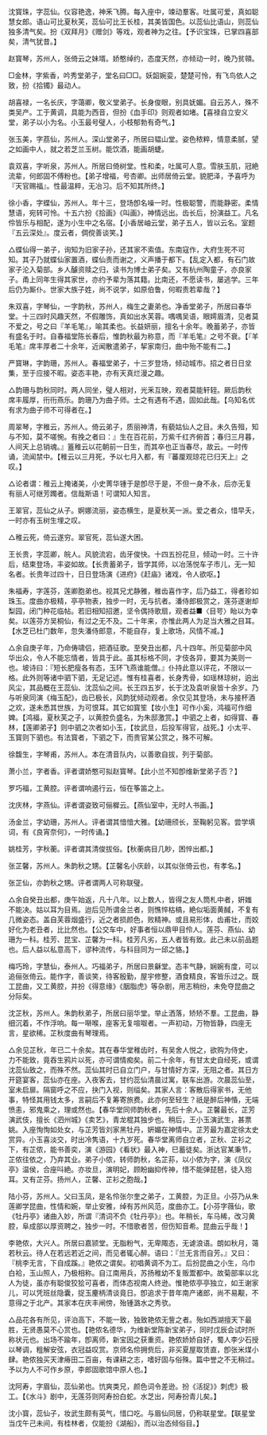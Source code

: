 <!-- { "loadSidebar": true } -->
沈寳珠，字蕊仙。仪容艳逸，神釆飞腾。每入座中，竦动羣客。吐属可爱，真如聪慧女郎。语山可比夏秋芙，蕊仙可比王长桂，其美皆国色。以蕊仙比语山，则蕊仙独多清气矣。扮《双拜月》《赠剑》等戏，观者神为之往。【予识宝珠，已掌四喜部矣，清气犹昔。】

赵寳琴，苏州人，张倚云之妹壻。娇憨绰约，态度天然，亦倾动一时，晚乃贫顇。

□金林，字紫香，吟秀堂弟子，堂名曰□□。妖韶婉娈，楚楚可怜，有飞鸟依人之致，扮《拾镯》最动人。

胡喜禄，一名长庆，字蔼卿，敬义堂弟子。长身俊眼，别具妩媚。自云苏人，殊不类吴产。工于黄调，具能为西音，但扮《血手印》则观者如堵。【喜禄自立安义堂，弟子以小为名。小玉最号璧人，小枝郁勃有奇气。】

张玉美，字茘仙，苏州人。深山堂弟子，所居曰韫山堂。姿色秾粹，情意柔腻，望之如画中人，就之若芝兰玉树。能饮酒，能画胡蜨。

袁双喜，字听泉，苏州人。所居曰倚树堂。性和柔，吐属可人意。雪肤玉肌，冠絶流辈，何郎固不傅粉也。【弟子增福，号杏卿。出师居倚云堂。貌肥泽，予喜呼为『天官赐福』。性最温粹，无冶习。后不知其所终。】

徐小香，字蝶仙，苏州人。年十三，登场卽名噪一时。性极聪警，而能静密。柔情慧语，宛转可怜。十五六扮《拾画》《叫画》，神情远出。齿长后，扮演益工。凡名伶皆乐与相配，遂为小生中之名宿。【小香居岫云堂，弟子五人，皆以云名。室题『五云深处』。度云者，倜傥善谈笑。】

△蝶仙得一弟子，询知为旧家子孙，还其家不索值。东南寇作，大府生死不可知。其子乃就蝶仙家置酒，蝶仙责而谢之，义声播于都下。【乱定入都，有石门故家子沦入菊部。乡人醵资赎之归，读书为博士弟子矣。又有杭州陶童子，亦良家子。甬上同年生得其家世，亦约予辈为落其籍。比南还，不愿读书，屡逃学。三年后仍为厮仆。世家大族子姓，尚不说学，如原伯鲁，何暇责若辈哉？】

朱双喜，字琴仙，一字韵秋，苏州人，梅生之妻弟也。净香堂弟子，所居曰春华堂。十三四时风趣天然，不假雕饰，真如出水芙蓉。喁喁吴语，眼嫮眉清，见者莫不爱之，号之曰『羊毛笔』，喻其柔也。长益妍丽，擅名十余年。晚蓄弟子，亦皆有盛名于时。自春福堂陈长春后，惟韵秋最为称意，而『羊毛笔』之号不衰。【『羊毛笔』席丰厚者二十余年，近闻散遣弟子，挈家南归，曲中殆不能有二。】

严寳琳，字韵珊，苏州人。春福堂弟子，十三岁登场，倾动城市。招之者日日坌集，至于应接不暇。姿态丰艳，亦有天真烂漫之趣。

△韵珊与韵秋同时。两人同坐，璧人相对，光釆互映，观者莫能轩轾。厥后韵秋席丰履厚，衎衎燕乐。韵珊乃为曲子师。士之有遇有不遇，固如此哉。【乌知名优有求为曲子师不可得者在。】

周翠琴，字稚云，苏州人。倚云弟子，质丽神清，有藐姑仙人之目。未久告殂，知与不知，莫不嗟惋。有挽之者曰：』生在百花前，万紫千红齐俯首；春归三月暮，人间天上总销魂。』篕稚云以花朝前一日生，而其卒也正当春尽，故云。一时传诵，流闻禁中。【稚云以三月死，予以七月入都，有『蕃厘观琼花已归天上』之叹。】

△论者谓：稚云上掩诸美，小史菁华锺于是卽尽于是，不但一身不永，后亦无复有丽人可继芳躅者。信哉斯语！可谓知人知言。

王翠官，蕊仙之从子。婀娜流丽，姿态横生，是夏秋芙一派。爱之者众，惜早夭，一时亦有玉树生埋之叹。

△稚云死，倚云遂穷。翠官死，蕊仙遂大困。

王长贵，字蕊卿，皖人。风貌流宕，齿牙俊快。十四五扮花旦，倾动一时。三十许后，结束登场，丰姿如故。【长贵蓄弟子，皆学其师，以冶荡悦车子市儿，无一知名者。长贵年过四十，日日登场演《进府》《赶庙》诸戏，令人欲呕。】

朱福寿，字莲芬，莲卿胞弟也。视其兄尤静雅，稚齿喜作字，后乃益工，得者珍如珠玉。度曲亦极精，亭亭物表，独步一时，无与抗者。潘侍郎极赏之，莲芬遂谢却梨园，闭门种花临帖。若旧相知招邀，坚令偶持歌扇，观者益■〈目咢〉眙以为幸矣。以莲芬方吴桐仙，有过之无不及。二十年来，亦惟此两人为足当大雅之目耳。【水芝已杜门数年，忽失潘侍郎意，不能自存，复上歌场，风情不减。】

△余自庚子年，乃命俦啸侣，把酒征歌。至癸丑出都，凡十四年。所见菊部中风华出众，令人不能忘情者，皆具于此。虽其标格不同，才伎各异，要其为美则一也。坡诗曰：『短长肥瘦各有态，玉环飞燕谁能僧。』仆持此意以评花，不限以一格。此外则等诸中驷下驷，无足记述。惟有桂喜者，长身秀骨，如瑶林琼树，逈出风尘，其品概在王蕊仙、沈蕊仙之间。长王四五岁，长于沈及袁听泉皆十余岁。乃与听泉同演《梅玉配》，齿已极长，风韵犹倾动观者。余仅见其登场，未与接杯酒之欢，遂未悉其世族，为可恨耳。其它如寳笙【妆小生】可作小奚，鸿福可作细婢。【鸿福，夏秋芙之子，以黄腔负盛名，为朱邸激赏。】中驷之上者，如得寳、春林，【莲卿弟子】则中驷之次者如小玉，【妆武旦，后投军得官，战死。】小太平、玉寳则下驷也。有法寳者，下驷之下，而贵官某公赏之，殊不可解。

徐馥生，字琴甫，苏州人。本在清音队内，以善歌自拔，列于菊部。

萧小兰，字者香。评者谓娇憨可拟赵寳琴。【此小兰不知卽维新堂弟子否？】

罗巧福，工黄腔。评者谓响遏行云，恒在筝笛之上。

沈庆林，字燕仙。评者谓姿致可俪樨云。【燕仙室中，无时人书画。】

汤金兰，字幼珊，苏州人。评者谓其愔愔大雅。【幼珊颀长，至鞠躬见客。尝学填词，有《良宵奈何》，一时传诵。】

姚桂芳，字秋蘅。评者谓其清俊拔俗。【秋蘅病目几眇，困悴出都。】

张芷馨，苏州人。朱韵秋之甥。【芷馨名小庆龄，以其似张倚云也，有孝名。】

张芷仙，亦韵秋之甥。评者谓两人可称联璧。

△余自癸丑出都，庚午始返，凡十八年。以上数人，皆得之友人筒札中者，姸媸不能决。姑以耳为目焉。迨后见所谓金兰者，则憔悴枯槁，絶似垢面黄馘，不复有几微姿态。盖自芙蓉烟盛行，近之者损颜色，败精神。或且易形体，齿甫壮，而姣好化为老丑者，比比然也。【公交车中，好事者恒以鼎甲目伶人。莲芬、燕仙、幼珊为一科。桂芳、昆宝、芷馨为一科。桂芳凡劣，五人者皆有致。此己未以前品题也。后人益以私意高下，谬种流传，与科目同为一邱之貉。】

梅巧玲，字慧仙，泰州人。巧福弟子，所居曰景龢堂。态丰气静，娴婉有度，可以追俪张倚云。能作字，善谈笑，待客殷勤，屋宇修整，酒食精良，客皆乐过之。既工昆曲，又工黄腔，并扮《得意缘》《胭脂虎》等杂剧，用志稍纷，未免夺昆曲之分际矣。

沈芷秋，苏州人。朱韵秋弟子，所居曰丽华堂。举止洒落，矫矫不羣。工昆曲，静细沉着，不作浮响。每一啭喉，座客无复喧呶者。一声初动，万物皆静，四座无言，星欲稀。芷秋度曲有琴理焉。

△余见芷秋，年已二十余矣。其在春华堂稚齿时，有吴舍人悦之，欲购为侍史，力不能致，竟吞生鸦片以死，亦可谓情痴矣。前二十余年，有甘太史自经死，或谓沈蕊仙致之，而殊不然。蕊仙其时已自立门户，与甘情好方深，无阻之者。其日方开筵宴客，蕊仙亦在座。入夜客去，甘约蕊仙清晨过寓，联车出游。次晨蕊仙至，室未启扉。隔窗呼之不应，抉门入视，则缢矣。其家人言：客散后得家书，无他事，特怪其用钱太多，言嗣后不复筹寄旅费。此亦何至轻生？祇是醉后神惛，无端愤恚，邪鬼乘之，理或然也。【春华堂同师韵秋者，先后十余人。芷馨最长，芷芳演武伎，擅长《泗州城》《卖艺》，青龙棍其独步也。稍后，王小玉演武生，甚票姚。入座恂恂如处女，与芷芳皆刘家黑牡丹，姸媚在神情中。芷芳最为嘉定徐太史赏异。小玉喜淡交，时出冷隽语，十九岁死。春华堂离师自立者，芷秋、芷衫之下，有芷侬，能书善奕，演《游园》《看状》最入神，巳蓄徒矣。浙达官某秉节，芷侬往依之，乃弃其业。弟子小侬，转师韵秋，名芷荪，以小侬为字，演《凤仪亭》温侯，合座呌絶。亦妆旦，演明妃，顾盼幽抑传神，惜不能弹琵琶，徒入抱耳。又有芷芬。扬州人，芷馨、芷衫之胞哉。】

陆小芬，苏州人。父曰玉凤，是名伶张尔奎之弟子，工黄腔，为正旦。小芬乃从朱莲卿学昆曲，性情和婉，举止安雅，绰有苏州风范，度曲亦工。【小芬字薇仙，歌《牡丹亭》诸曲入妙，所谓『清词不负《牡丹亭》』也。年稍长，车马稀，改习黄腔，阜成部以厚资聘之，独步一时。不惜歌者苦，但伤知音希。昆曲云乎哉！】

李艳侬，大兴人。所居曰嘉颕堂。无脂粉气，无卑陬态，无谑浪语。朗如秋月，蔼若秋云。待人在若远若近之间，而见者辄心醉。语曰：『兰无言而自芳。』又曰：『桃李无言，下自成蹊。』艳侬之谓矣。初唱黄调不为工。后扮昆曲之小生，乌巾白袷，玉山照人，乃极相称。自江南用兵，苏扬稚幼不复贩鬻都中。故菊部率以北人为徒，虽亦有聪俊狡狯可喜者，而体态视南人终逊。惟艳侬亭亭独立，如王谢家儿，可以凭班丝隐囊，捉玉麈柄清谈竟日。卽追求于昔年南产诸郎，尚不易觏，不意得之于北产。其家本在庆丰闸傍，殆锺潞水之秀欤。

△品花各有所见，评泊高下，不能一致，独致艳侬无訾之者。殆如西湖擅天下最胜，无贤愚莫不心赏也。【艳侬名德华，为维新堂陈新宝弟子，同时戊辰会试时所称状元也。出场不踰年，卽离师，新宝因之获重资。艳侬娇娇自好，蜀人李少石授以琴调，粗解安弦，衣冠益叹赏。京师名伶拥赀后，非买夏屋取赁直，卽张米煤小肆。艳侬独买天津瘠田二百亩，有课耕之志，嗜好固与俗殊。篇中誉之不无稍过。予以为人不可作乡原，李郎固歌馆中原人也。】

沈阿寿，字眉仙，蕊仙弟也。忼爽类兄，颜色词令差逊。扮《活捉》》刺虎》极工。【《水斗》剧中，无莲芬则阿寿扮白蛇。水芝出，阿寿扮青儿矣。】

沈小寳，蕊仙子，妆武生颇有英气，惜口吃。与眉仙同居，仍称联星堂。【联星堂当戊午己未间，有桂林者，仅能扮《湖船》，而以治态倾俗目。】

